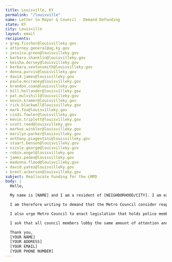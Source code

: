 ```yaml
---
title: Louisville, KY
permalink: "/louisville"
name: Letter to Mayor & Council - Demand Defunding
state: KY
city: Louisville
layout: email
recipients:
- greg.fischer@louisvilleky.gov
- attorney.general@ag.ky.gov
- jessica.green@louisvilleky.gov
- barbara.shanklin@louisvilleky.gov
- keisha.dorsey@louisvilleky.gov
- barbara.sextonsmith@louisvilleky.gov
- donna.purvis@louisvilleky.gov
- david.james@louisvilleky.gov
- paula.mccraney@louisvilleky.gov
- brandon.coan@louisvilleky.gov
- bill.hollander@louisvilleky.gov
- pat.mulvihill@louisvilleky.gov
- kevin.kramer@louisvilleky.gov
- rick.blackwell@louisvilleky.gov
- mark.fox@louisvilleky.gov
- cindi.fowler@louisvilleky.gov
- kevin.triplett@louisvilleky.gov
- scott.reed@louisvilleky.gov
- markus.winkler@louisvilleky.gov
- marilyn.parker@louisvilleky.gov
- anthony.piagentini@louisvilleky.gov
- stuart.benson@louisvilleky.gov
- nicole.george@louisvilleky.gov
- robin.engel@louisvilleky.gov
- james.peden@louisvilleky.gov
- madonna.flood@louisvilleky.gov
- david.yates@louisvilleky.gov
- brent.ackerson@louisvilleky.gov
subject: Reallocate Funding for the LMPD
body: |
  Hello,

  My name is [NAME] and I am a resident of [NEIGHBORHOOD/CITY]. I am extremely concerned with the Louisville Metro Government’s inordinate investment in the Louisville Metro Police Department (LMPD) in light of the death of Breonna Taylor, a 26-year old Black woman who was killed by three LMPD police officers earlier this year on March 13th. The case, which has made national headlines, has drawn rebuke and protest from thousands of people in the metro area, along with its mishandling and lack of appropriate corrective actions regarding the officers involved.

  I am therefore writing to demand that the Metro Council consider reapportion of general funds away from the LMPD and towards the existing Criminal Justice Commission, social services and education programs, effective at the beginning of FY21, July 1, 2020. It is morally reprehensible to dedicate over $190 million dollars of the city’s available funds (approximately 32%), with only $4 million allocated to the Criminal Justice Commission and much less to various social services, while increasing police presence and allowing condemnable actions from LMPD officers to go unexcused. Through a reallocation of funds, we can promote the well-being of citizens and reduce crime by sourcing community-based solutions, allowing residents to become invested in providing recommendations for improvements in criminal justice system operations and to engage in creating solutions that best serve their communities and their needs.

  I also urge Metro Council to enact legislation that holds police members accountable and to overturn policies that allow police members to engage in unlawful behavior with impunity, that an elected Civilian Police Accountability Council be established with real reform powers, and that abusive or reckless officers, including the officers involved in Breonna Taylor's death, be fired and criminally charged. Ending any unfair secretive internal LMPD review process would be a good first step in achieving this goal.

  I ask that all council members lobby the same amount of attention and effort towards fostering sustainable, long-term change, to prevent further tragedies at the hands of the police, and to take immediate action for the well-being of all of our residents.

  Thank you,
  [YOUR NAME]
  [YOUR ADDRESS]
  [YOUR EMAIL]
  [YOUR PHONE NUMBER]
---
```



